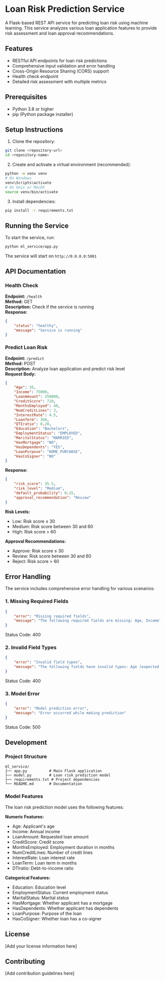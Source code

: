 # Loan Risk Prediction Service

A Flask-based REST API service for predicting loan risk using machine learning. This service analyzes various loan application features to provide risk assessment and loan approval recommendations.

## Features

- RESTful API endpoints for loan risk predictions
- Comprehensive input validation and error handling
- Cross-Origin Resource Sharing (CORS) support
- Health check endpoint
- Detailed risk assessment with multiple metrics

## Prerequisites

- Python 3.8 or higher
- pip (Python package installer)

## Setup Instructions

1. Clone the repository:
```bash
git clone <repository-url>
cd <repository-name>
```

2. Create and activate a virtual environment (recommended):
```bash
python -m venv venv
# On Windows
venv\Scripts\activate
# On Unix or MacOS
source venv/bin/activate
```

3. Install dependencies:
```bash
pip install -r requirements.txt
```

## Running the Service

To start the service, run:
```bash
python ml_service/app.py
```

The service will start on `http://0.0.0.0:5001`

## API Documentation

### Health Check

**Endpoint:** `/health`  
**Method:** GET  
**Description:** Check if the service is running  
**Response:**
```json
{
    "status": "healthy",
    "message": "Service is running"
}
```

### Predict Loan Risk

**Endpoint:** `/predict`  
**Method:** POST  
**Description:** Analyze loan application and predict risk level  
**Request Body:**
```json
{
    "Age": 35,
    "Income": 75000,
    "LoanAmount": 250000,
    "CreditScore": 720,
    "MonthsEmployed": 48,
    "NumCreditLines": 3,
    "InterestRate": 4.5,
    "LoanTerm": 360,
    "DTIratio": 0.28,
    "Education": "Bachelors",
    "EmploymentStatus": "EMPLOYED",
    "MaritalStatus": "MARRIED",
    "HasMortgage": "NO",
    "HasDependents": "YES",
    "LoanPurpose": "HOME_PURCHASE",
    "HasCoSigner": "NO"
}
```

**Response:**
```json
{
    "risk_score": 35.5,
    "risk_level": "Medium",
    "default_probability": 0.15,
    "approval_recommendation": "Review"
}
```

**Risk Levels:**
- Low: Risk score ≤ 30
- Medium: Risk score between 30 and 60
- High: Risk score > 60

**Approval Recommendations:**
- Approve: Risk score ≤ 30
- Review: Risk score between 30 and 60
- Reject: Risk score > 60

## Error Handling

The service includes comprehensive error handling for various scenarios:

### 1. Missing Required Fields
```json
{
    "error": "Missing required fields",
    "message": "The following required fields are missing: Age, Income"
}
```
Status Code: 400

### 2. Invalid Field Types
```json
{
    "error": "Invalid field types",
    "message": "The following fields have invalid types: Age (expected float)"
}
```
Status Code: 400

### 3. Model Error
```json
{
    "error": "Model prediction error",
    "message": "Error occurred while making prediction"
}
```
Status Code: 500

## Development

### Project Structure
```
ml_service/
├── app.py          # Main Flask application
├── model.py        # Loan risk prediction model
├── requirements.txt # Project dependencies
└── README.md       # Documentation
```

### Model Features

The loan risk prediction model uses the following features:

**Numeric Features:**
- Age: Applicant's age
- Income: Annual income
- LoanAmount: Requested loan amount
- CreditScore: Credit score
- MonthsEmployed: Employment duration in months
- NumCreditLines: Number of credit lines
- InterestRate: Loan interest rate
- LoanTerm: Loan term in months
- DTIratio: Debt-to-income ratio

**Categorical Features:**
- Education: Education level
- EmploymentStatus: Current employment status
- MaritalStatus: Marital status
- HasMortgage: Whether applicant has a mortgage
- HasDependents: Whether applicant has dependents
- LoanPurpose: Purpose of the loan
- HasCoSigner: Whether loan has a co-signer

## License

[Add your license information here]

## Contributing

[Add contribution guidelines here] 